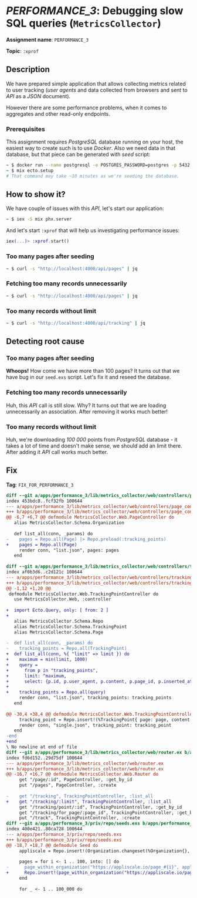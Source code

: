 # *PERFORMANCE_3*: Debugging slow SQL queries (`MetricsCollector`)

**Assignment name**: `PERFORMANCE_3`

**Topic**: `:xprof`

## Description

We have prepared simple application that allows collecting metrics related to user tracking (*user agents* and data collected from browsers and sent to *API* as a *JSON* document).

However there are some performance problems, when it comes to aggregates and other read-only endpoints.

### Prerequisites

This assignment requires *PostgreSQL* database running on your host, the easiest way to create such is to use *Docker*. Also we need data in that database, but that piece can be generated with *seed* script:

```bash
~ $ docker run --name postgresql -e POSTGRES_PASSWORD=postgres -p 5432:5432 -d postgres
~ $ mix ecto.setup
# That command may take ~10 minutes as we're seeding the database.
```

## How to show it?

We have couple of issues with this *API*, let's start our application:

```bash
~ $ iex -S mix phx.server
```

And let's start `:xprof` that will help us investigating performance issues:

```elixir
iex(...)> :xprof.start()
```

### Too many pages after seeding

```bash
~ $ curl -s "http://localhost:4000/api/pages" | jq
```

### Fetching too many records unnecessarily

```bash
~ $ curl -s "http://localhost:4000/api/pages" | jq
```

### Too many records without limit

```bash
~ $ curl -s "http://localhost:4000/api/tracking" | jq
```

## Detecting root cause

### Too many pages after seeding

**Whoops!** How come we have more than 100 pages? It turns out that we have bug in our `seed.exs` script. Let's fix it and reseed the database.

### Fetching too many records unnecessarily

Huh, this *API* call is still slow. Why? It turns out that we are loading unnecessarily an association. After removing it works much better!

### Too many records without limit

Huh, we're downloading *100 000* points from *PostgreSQL* database - it takes a lot of time and doesn't make sense, we should add an limit there. After adding it *API* call works much better.

## Fix

**Tag**: `FIX_FOR_PERFORMANCE_3`

```diff
diff --git a/apps/performance_3/lib/metrics_collector/web/controllers/page_controller.ex b/apps/performance_3/lib/metrics_collector/web/controllers/page_controller.ex
index 453bdc8..fcf32fb 100644
--- a/apps/performance_3/lib/metrics_collector/web/controllers/page_controller.ex
+++ b/apps/performance_3/lib/metrics_collector/web/controllers/page_controller.ex
@@ -6,7 +6,7 @@ defmodule MetricsCollector.Web.PageController do
   alias MetricsCollector.Schema.Organization
 
   def list_all(conn, _params) do
-    pages = Repo.all(Page) |> Repo.preload(:tracking_points)
+    pages = Repo.all(Page)
     render conn, "list.json", pages: pages
   end
 
diff --git a/apps/performance_3/lib/metrics_collector/web/controllers/tracking_point_controller.ex b/apps/performance_3/lib/metrics_collector/web/controllers/tracking_point_controller.ex
index af0b3d6..c2d121c 100644
--- a/apps/performance_3/lib/metrics_collector/web/controllers/tracking_point_controller.ex
+++ b/apps/performance_3/lib/metrics_collector/web/controllers/tracking_point_controller.ex
@@ -1,12 +1,20 @@
 defmodule MetricsCollector.Web.TrackingPointController do
   use MetricsCollector.Web, :controller
 
+  import Ecto.Query, only: [ from: 2 ]
+
   alias MetricsCollector.Schema.Repo
   alias MetricsCollector.Schema.TrackingPoint
   alias MetricsCollector.Schema.Page
 
-  def list_all(conn, _params) do
-    tracking_points = Repo.all(TrackingPoint)
+  def list_all(conn, %{ "limit" => limit }) do
+    maximum = min(limit, 1000)
+    query =
+      from p in "tracking_points",
+      limit: ^maximum,
+      select: {p.id, p.user_agent, p.content, p.page_id, p.inserted_at, p.updated_at}
+
+    tracking_points = Repo.all(query)
     render conn, "list.json", tracking_points: tracking_points
   end
 
@@ -30,4 +38,4 @@ defmodule MetricsCollector.Web.TrackingPointController do
     tracking_point = Repo.insert!(%TrackingPoint{ page: page, content: content, user_agent: user_agent })
     render conn, "single.json", tracking_point: tracking_point
   end
-end
+end
\ No newline at end of file
diff --git a/apps/performance_3/lib/metrics_collector/web/router.ex b/apps/performance_3/lib/metrics_collector/web/router.ex
index fd6d152..29d75df 100644
--- a/apps/performance_3/lib/metrics_collector/web/router.ex
+++ b/apps/performance_3/lib/metrics_collector/web/router.ex
@@ -16,7 +16,7 @@ defmodule MetricsCollector.Web.Router do
     get "/page/:id", PageController, :get_by_id
     put "/pages", PageController, :create
 
-    get "/tracking", TrackingPointController, :list_all
+    get "/tracking/:limit", TrackingPointController, :list_all
     get "/tracking/point/:id", TrackingPointController, :get_by_id
     get "/tracking/for_page/:page_id", TrackingPointController, :get_by_page_id
     put "/track", TrackingPointController, :create
diff --git a/apps/performance_3/priv/repo/seeds.exs b/apps/performance_3/priv/repo/seeds.exs
index 400e421..80ca728 100644
--- a/apps/performance_3/priv/repo/seeds.exs
+++ b/apps/performance_3/priv/repo/seeds.exs
@@ -18,7 +18,7 @@ defmodule Seed do
     appliscale = Repo.insert!(Organization.changeset(%Organization{}, %{ name: "Appliscale" }))
 
     pages = for i <- 1 .. 100, into: [] do
-      page_within_organization("https://appliscale.io/page_#{i}", appliscale)
+      Repo.insert!(page_within_organization("https://appliscale.io/page_#{i}", appliscale))
     end
 
     for _ <- 1 .. 100_000 do
```